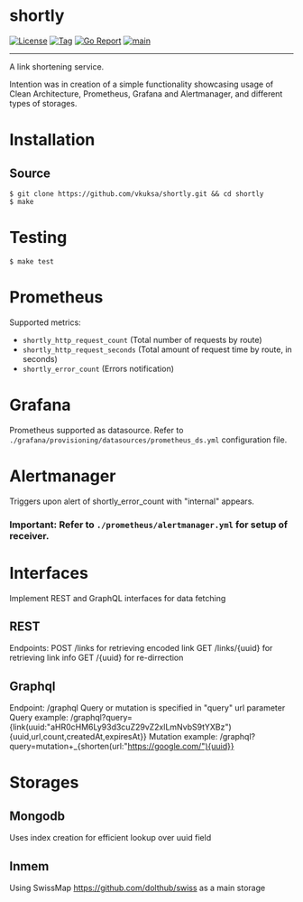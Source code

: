 # shortly
[![License](https://img.shields.io/github/license/vkuksa/shortly)](https://github.com/vkuksa/shortly/blob/main/LICENSE)
[![Tag](https://img.shields.io/github/v/tag/vkuksa/shortly)](https://github.com/vkuksa/shortly/tags)
[![Go Report](https://goreportcard.com/badge/github.com/vkuksa/shortly)](https://goreportcard.com/report/github.com/vkuksa/shortly)
[![main](https://github.com/vkuksa/shortly/actions/workflows/main.yaml/badge.svg)](https://github.com/vkuksa/shortly/actions/workflows/main.yaml)

---

A link shortening service.

Intention was in creation of a simple functionality showcasing usage of Clean Architecture, Prometheus, Grafana and Alertmanager, and different types of storages.


# Installation

## Source
```console
$ git clone https://github.com/vkuksa/shortly.git && cd shortly
$ make
```

# Testing
```console
$ make test
```

# Prometheus
Supported metrics:
- `shortly_http_request_count` (Total number of requests by route) 
- `shortly_http_request_seconds` (Total amount of request time by route, in seconds)
- `shortly_error_count` (Errors notification)

# Grafana
Prometheus supported as datasource. Refer to `./grafana/provisioning/datasources/prometheus_ds.yml` configuration file.

# Alertmanager
Triggers upon alert of shortly_error_count with "internal" appears.

### Important: Refer to `./prometheus/alertmanager.yml` for setup of receiver.


# Interfaces
Implement REST and GraphQL interfaces for data fetching

## REST
Endpoints:
    POST /links for retrieving encoded link
	GET /links/{uuid} for retrieving link info
	GET /{uuid} for re-dirrection   

## Graphql
Endpoint: /graphql
Query or mutation is specified in "query" url parameter
Query example: /graphql?query={link(uuid:"aHR0cHM6Ly93d3cuZ29vZ2xlLmNvbS9tYXBz"){uuid,url,count,createdAt,expiresAt}}
Mutation example: /graphql?query=mutation+_{shorten(url:"https://google.com/"){uuid}}

# Storages

## Mongodb
Uses index creation for efficient lookup over uuid field

## Inmem
Using SwissMap https://github.com/dolthub/swiss as a main storage